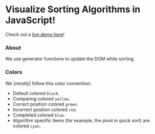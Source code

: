 # Visualize Sorting Algorithms in JavaScript!

Check out a [live demo here](https://oze4.github.io/visualize-sorting-algorithms/)!

### About

We use generator functions to update the DOM while sorting.

### Colors

We [mostly] follow this color convention:

- Default colored `black`.
- Comparing colored `yellow`.
- Correct position colored `green`.
- Incorrect position colored `red`.
- Completed colored `blue`.
- Algorithm specific items (for example, the pivot in quick sort) are colored `cyan`.